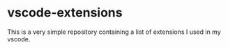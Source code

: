 # vscode-extensions
This is a very simple repository containing a list of extensions I used in my vscode.
